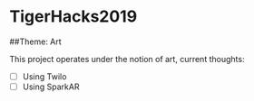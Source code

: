 # TigerHacks2019

##Theme: Art

This project operates under the notion of art, current thoughts:
-[ ] Using Twilo
-[ ] Using SparkAR
